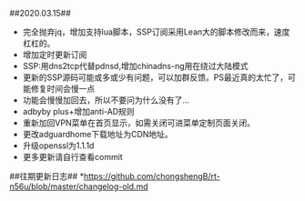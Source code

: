 ##2020.03.15##
* 完全抛弃jq，增加支持lua脚本，SSP订阅采用Lean大的脚本修改而来，速度杠杠的。
* 增加定时更新订阅
* SSP:用dns2tcp代替pdnsd,增加chinadns-ng用在绕过大陆模式
* 更新的SSP源码可能或多或少有问题，可以加群反馈。PS最近真的太忙了，可能修复时间会慢一点
* 功能会慢慢加回去，所以不要问为什么没有了...
* adbyby plus+增加anti-AD规则
* 重新加回VPN菜单在首页显示，如需关闭可进菜单定制页面关闭。
* 更改adguardhome下载地址为CDN地址。
* 升级openssl为1.1.1d
* 更多更新请自行查看commit

##往期更新日志##
*https://github.com/chongshengB/rt-n56u/blob/master/changelog-old.md
